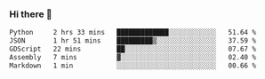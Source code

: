 ### Hi there 👋

<!--START_SECTION:waka-->

```txt
Python     2 hrs 33 mins   █████████████░░░░░░░░░░░░   51.64 %
JSON       1 hr 51 mins    █████████▒░░░░░░░░░░░░░░░   37.59 %
GDScript   22 mins         ██░░░░░░░░░░░░░░░░░░░░░░░   07.67 %
Assembly   7 mins          ▓░░░░░░░░░░░░░░░░░░░░░░░░   02.40 %
Markdown   1 min           ░░░░░░░░░░░░░░░░░░░░░░░░░   00.66 %
```

<!--END_SECTION:waka-->
